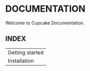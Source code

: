 # DOCUMENTATION

Welcome to Cupcake Documentation.

## INDEX
||
|--|
|Getting started|
|Installation|